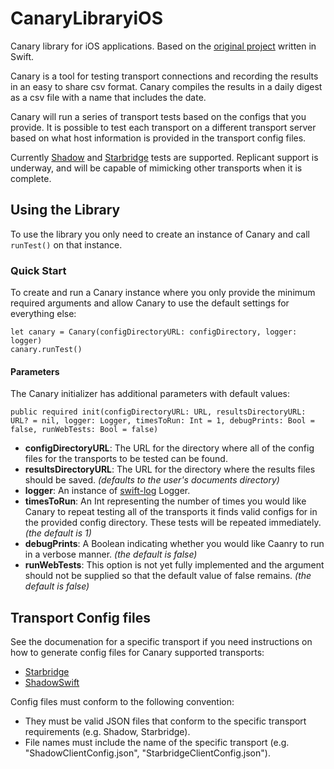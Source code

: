 # CanaryLibraryiOS

Canary library for iOS applications. Based on the [original project](https://github.com/OperatorFoundation/CanaryLibrary.git) written in Swift.

Canary is a tool for testing transport connections and recording the results in an easy to share csv format. Canary compiles the results in a daily digest as a csv file with a name that includes the date.

Canary will run a series of transport tests based on the configs that you provide. It is possible to test each transport on a different transport server based on what host information is provided in the transport config files.

Currently [Shadow](https://github.com/OperatorFoundation/ShadowSwift.git) and [Starbridge](https://github.com/OperatorFoundation/Starbridge.git) tests are supported. Replicant support is underway, and will be capable of mimicking other transports when it is complete.

## Using the Library
To use the library you only need to create an instance of Canary and call `runTest()` on that instance.

### Quick Start
To create and run a Canary instance where you only provide the minimum required arguments and allow Canary to use the default settings for everything else:
```
let canary = Canary(configDirectoryURL: configDirectory, logger: logger)
canary.runTest()
```

#### Parameters
The Canary initializer has additional parameters with default values:
```
public required init(configDirectoryURL: URL, resultsDirectoryURL: URL? = nil, logger: Logger, timesToRun: Int = 1, debugPrints: Bool = false, runWebTests: Bool = false)
```
- **configDirectoryURL**: The URL for the directory where all of the config files for the transports to be tested can be found.
- **resultsDirectoryURL**: The URL for the directory where the results files should be saved. *(defaults to the user's documents directory)*
- **logger**: An instance of [swift-log](https://github.com/apple/swift-log.git) Logger.
- **timesToRun**:  An Int representing the number of times you would like Canary to repeat testing all of the transports it finds valid configs for in the provided config directory. These tests will be repeated immediately. *(the default is 1)*
- **debugPrints**:  A Boolean indicating whether you would like Caanry to run in a verbose manner. *(the default is false)*
- **runWebTests**: This option is not yet fully implemented and the argument should not be supplied so that the default value of false remains. *(the default is false)*
    
## Transport Config files

See the documenation for a specific transport if you need instructions on how to generate config files for Canary supported transports:
- [Starbridge](https://github.com/OperatorFoundation/Starbridge.git)
- [ShadowSwift](https://github.com/OperatorFoundation/ShadowSwift.git)

Config files must conform to the following convention:
- They must be valid JSON files that conform to the specific transport requirements (e.g. Shadow, Starbridge).
- File names must include the name of the specific transport (e.g. "ShadowClientConfig.json", "StarbridgeClientConfig.json").

